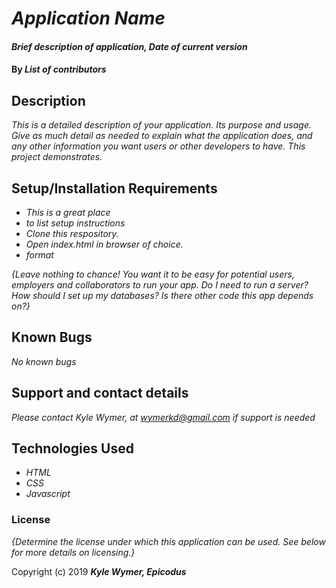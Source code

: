 # _Application Name_

#### _Brief description of application, Date of current version_

#### By _**List of contributors**_

## Description

_This is a detailed description of your application. Its purpose and usage.  Give as much detail as needed to explain what the application does, and any other information you want users or other developers to have. This project demonstrates._

## Setup/Installation Requirements

* _This is a great place_
* _to list setup instructions_
* _Clone this respository._
* _Open index.html in browser of choice._
* _format_

_{Leave nothing to chance! You want it to be easy for potential users, employers and collaborators to run your app. Do I need to run a server? How should I set up my databases? Is there other code this app depends on?}_

## Known Bugs

_No known bugs_

## Support and contact details

_Please contact Kyle Wymer, at wymerkd@gmail.com if support is needed_

## Technologies Used

* _HTML_
* _CSS_
* _Javascript_

### License

*{Determine the license under which this application can be used.  See below for more details on licensing.}*

Copyright (c) 2019 **_Kyle Wymer, Epicodus_**

